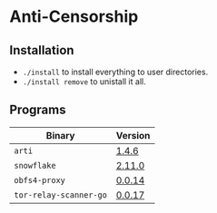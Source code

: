 # Anti-Censorship

## Installation

- `./install` to install everything to user directories.
- `./install remove` to unistall it all.

## Programs

| Binary | Version |
| --- | --- |
| `arti` | [1.4.6](https://gitlab.torproject.org/tpo/core/arti/-/tags/arti-v1.4.6) |
| `snowflake` | [2.11.0](https://gitlab.torproject.org/tpo/anti-censorship/pluggable-transports/snowflake/-/releases/v2.11.0) |
| `obfs4-proxy` | [0.0.14](https://ftp.debian.org/debian/pool/main/o/obfs4proxy/) |
| `tor-relay-scanner-go` | [0.0.17](https://github.com/juev/tor-relay-scanner-go/releases/tag/v0.0.17) |
